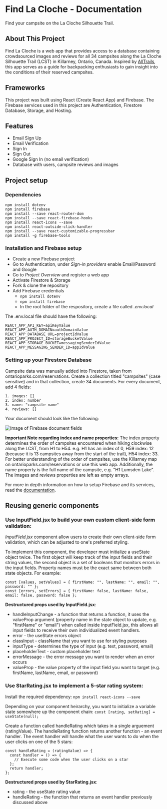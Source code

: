 # Find La Cloche - Documentation
Find your campsite on the La Cloche Silhouette Trail.


## About This Project
Find La Cloche is a web app that provides access to a database containing crowdsourced images and reviews for all 34 campsites along the La Cloche Silhouette Trail (LCST) in Killarney, Ontario, Canada. Inspired by [AllTrails](https://www.alltrails.com/), this app serves as a guide for backpacking enthusiasts to gain insight into the conditions of their reserved campsites.


## Frameworks
This project was built using React (Create React App) and Firebase. The Firebase services used in this project are Authentication, Firestore Database, Storage, and Hosting.


## Features
* Email Sign Up
* Email Verification
* Sign In
* Sign Out
* Google Sign In (no email verification)
* Database with users, campsite reviews and images


## Project setup

### Dependencies
```
npm install dotenv
npm install firebase
npm install --save react-router-dom
npm install --save react-firebase-hooks
npm install react-icons --save
npm install react-outside-click-handler
npm install --save react-customizable-progressbar
npm install -g firebase-tools
```

### Installation and Firebase setup
* Create a new Firebase project
* Go to Authentication, under *Sign-in providers* enable Email/Password and Google
* Go to *Project Overview* and register a web app
* Activate Firestore & Storage
* Fork & clone the repository
* Add Firebase credentials
  * ```npm install dotenv```
  * ```npm install firebase```
  * In the root folder of the respository, create a file called *.env.local*

The .env.local file should have the following:

```
REACT_APP_API_KEY=apiKeyValue
REACT_APP_AUTH_DOMAIN=authDomainValue
REACT_APP_DATABASE_URL=projectIdValue
REACT_APP_PROJECT_ID=storageBucketValue
REACT_APP_STORAGE_BUCKET=messagingSenderIdValue
REACT_APP_MESSAGING_SENDER_ID=appIdValue
```

### Setting up your Firestore Database

Campsite data was manually added into Firestore, taken from ontarioparks.com/reservations. Create a collection titled "campsites" (case sensitive) and in that collection, create 34 documents. For every document, add 4 fields:

```
1. images: []
2. index: number
3. name: "campsite name"
4. reviews: []
```

Your document should look like the following: 

![Image of Firebase document fields](https://firebasestorage.googleapis.com/v0/b/find-la-cloche-campsite.appspot.com/o/Screen%20Shot%202021-04-05%20at%2010.52.01%20PM.png?alt=media&token=621bebe8-964d-4096-ac49-ed53332b8637)

**Important Note regarding index and name properties:** 
The index property determines the order of campsites encountered when hiking clockwise along the LCST, from H1 to H54. e.g. H1 has an index of 0, H59 index: 12 (because it is 13 campsites away from the start of the trail), H54 index: 33. For better understanding of the order of campsites, use the Killarney map on ontarioparks.com/reservations or use this web app. Additionally, the name property is the full name of the campsite, e.g. "H1 Lumsden Lake". The images and reviews properties are left as empty arrays.

For more in depth information on how to setup Firebase and its services, read the [documentation](https://firebase.google.com/docs/web/setup).


## Reusing generic components

### Use InputField.jsx to build your own custom client-side form validation:
*InputField.jsx* component allow users to create their own client-side form validation, which can be adjusted to one's preferred styling.

To implement this component, the developer must initialize a useState object twice. The first object will keep track of the input fields and their string values, the second object is a set of booleans that monitors errors in the input fields. Property names must be the exact same between both state objects. For example:

```
const [values, setValues] = { firstName: "", lastName: "", email: "", password: "" };
const [errors, setErrors] = { firstName: false, lastName: false, email: false, password: false };
```

**Destructured props used by InputField.jsx**: 
* handleInputChange - a function that returns a function, it uses the valueProp argument (property name in the state object to update, e.g. "firstName" or "email") when called inside InputField.jsx, this allows all input fields to receive their own individualized event handlers.
* error - the useState errors object
* classInput - className that you want to use for styling purposes
* inputType - determines the type of input (e.g. text, password, email)
* placeholderText - custom placeholder text
* errorMessage - the error message you want to render when an error occurs
* valueProp - the value property of the input field you want to target (e.g. firstName, lastName, email, or password)

### Use StarRating.jsx to implement a 5-star rating system:

Install the required dependency:
```npm install react-icons --save```

Depending on your component heirarchy, you want to initialize a variable state somewhere up the component chain:
```const [rating, setRating] = useState(null);```

Create a function called handleRating which takes in a single arguement (ratingValue). The handleRating function returns another function - an event handler. The event handler will handle what the user wants to do when the user clicks on one of the 5 stars: 

```
const handleRating = (ratingValue) => {
  const handler = () => {
    // Execute some code when the user clicks on a star
  };
  return handler;
};
```

**Destructured props used by StarRating.jsx**: 
* rating - the useState rating value
* handleRating - the function that returns an event handler previously discussed above
